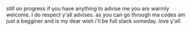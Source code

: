 still on progress if you have anything to advise me you are warmly welcome. I do respect y'all advises. as you can go through ma codes am just a begginer and is my dear wish i'll be full stack someday. love y'all.
